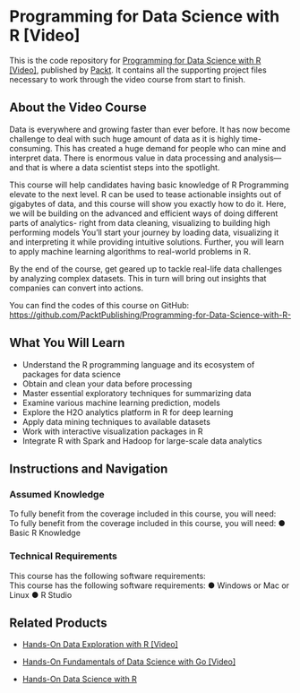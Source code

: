 # Programming for Data Science with R [Video]
This is the code repository for [Programming for Data Science with R [Video]](https://www.packtpub.com/application-development/programming-data-science-r-video?utm_source=github&utm_medium=repository&utm_campaign=9781788998239), published by [Packt](https://www.packtpub.com/?utm_source=github). It contains all the supporting project files necessary to work through the video course from start to finish.
## About the Video Course
Data is everywhere and growing faster than ever before. It has now become challenge to deal with such huge amount of data as it is highly time-consuming. This has created a huge demand for people who can mine and interpret data. There is enormous value in data processing and analysis—and that is where a data scientist steps into the spotlight. 

This course will help candidates having basic knowledge of R Programming elevate to the next level. R can be used to tease actionable insights out of gigabytes of data, and this course will show you exactly how to do it. Here, we will be building on the advanced and efficient ways of doing different parts of analytics- right from data cleaning, visualizing to building high performing models You’ll start your journey by loading data, visualizing it and interpreting it while providing intuitive solutions. Further, you will learn to apply machine learning algorithms to real-world problems in R.


By the end of the course, get geared up to tackle real-life data challenges by analyzing complex datasets. This in turn will bring out insights that companies can convert into actions.


You can find the codes of this course on GitHub: https://github.com/PacktPublishing/Programming-for-Data-Science-with-R-

<H2>What You Will Learn</H2>
<DIV class=book-info-will-learn-text>
<UL>
<LI>Understand the R programming language and its ecosystem of packages for data science 
<LI>Obtain and clean your data before processing 
<LI>Master essential exploratory techniques for summarizing data 
<LI>Examine various machine learning prediction, models 
<LI>Explore the H2O analytics platform in R for deep learning 
<LI>Apply data mining techniques to available datasets 
<LI>Work with interactive visualization packages in R 
<LI>Integrate R with Spark and Hadoop for large-scale data analytics </LI></UL></DIV>

## Instructions and Navigation
### Assumed Knowledge
To fully benefit from the coverage included in this course, you will need:<br/>
To fully benefit from the coverage included in this course, you will need:
●	Basic R Knowledge


### Technical Requirements
This course has the following software requirements:<br/>
This course has the following software requirements:
●	Windows or Mac or Linux 
●	R Studio 

## Related Products
* [Hands-On Data Exploration with R [Video]](https://www.packtpub.com/big-data-and-business-intelligence/hands-data-exploration-r-video?utm_source=github&utm_medium=repository&utm_campaign=9781789137163)

* [Hands-On Fundamentals of Data Science with Go [Video]](https://www.packtpub.com/big-data-and-business-intelligence/hands-fundamentals-data-science-go-video?utm_source=github&utm_medium=repository&utm_campaign=9781789539103)

* [Hands-On Data Science with R](https://www.packtpub.com/big-data-and-business-intelligence/hands-data-science-r?utm_source=github&utm_medium=repository&utm_campaign=9781789139402)

